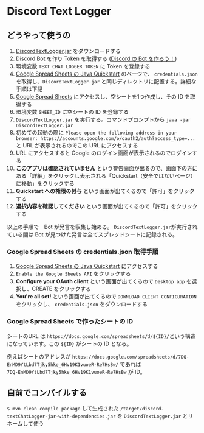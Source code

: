 # Discord Text Logger

## どうやって使うの

1. [DiscordTextLogger.jar](https://drive.google.com/open?id=13yeQ_CW6vtuuyOY1DaxgY9k5Vifbt1fR) をダウンロードする
1. Discord Bot を作り Token を取得する ([Discord の Bot を作ろう！](https://shunshun94.github.io/shared/sample/discordBot_101.html))
1. 環境変数 `TEXT_CHAT_LOGGER_TOKEN` に Token を登録する
1. [Google Spread Sheets の Java Quickstart](https://developers.google.com/sheets/api/quickstart/java) のページで、 `credentials.json` を取得し、`DiscordTextLogger.jar` と同じディレクトリに配置する。詳細な手順は下記
1. [Google Spread Sheets](https://docs.google.com/spreadsheets/u/0/) にアクセスし、空シートを1つ作成し、その ID を取得する
1. 環境変数 `SHEET_ID` に空シートの ID を登録する
1. `DiscordTextLogger.jar` を実行する。コマンドプロンプトから `java -jar DiscordTextLogger.jar`
1. 初めての起動の際に `Please open the following address in your browser: https://accounts.google.com/o/oauth2/auth?access_type=...` と URL が表示されるのでこの URL にアクセスする
1. URL にアクセスすると Google のログイン画面が表示されるのでログインする
1. **このアプリは確認されていません** という警告画面が出るので、画面下の方にある「詳細」をクリックし表示される「Quickstart（安全ではないページ）に移動」をクリックする
1. **Quickstart への権限の付与** という画面が出てくるので「許可」をクリックする
1. **選択内容を確認してください** という画面が出てくるので「許可」をクリックする

以上の手順で　Bot が発言を収集し始める。
`DiscordTextLogger.jar`が実行されている間は Bot が見つけた発言は全てスプレッドシートに記録される。

### Google Spread Sheets の credentials.json 取得手順

1. [Google Spread Sheets の Java Quickstart](https://developers.google.com/sheets/api/quickstart/java) にアクセスする
2. `Enable the Google Sheets API` をクリックする
3. **Configure your OAuth client** という画面が出てくるので `Desktop app` を選択し、CREATE をクリックする
4. **You're all set!** という画面が出てくるので `DOWNLOAD CLIENT CONFIGURATION` をクリックし、 `credentials.json` をダウンロードする

### Google Spread Sheets で作ったシートの ID

シートのURL は `https://docs.google.com/spreadsheets/d/${ID}/`という構造になっています。この `${ID}` がシートの ID となる。

例えばシートのアドレスが `https://docs.google.com/spreadsheets/d/7DQ-EnMD9YtLbd7Tjky5hke_6Hv19K1vuoeR-Re7HsBw/` であれば   
`7DQ-EnMD9YtLbd7Tjky5hke_6Hv19K1vuoeR-Re7HsBw` が ID。

## 自前でコンパイルする

`$ mvn clean compile package` して生成された `/target/discord-textChatLogger-jar-with-dependencies.jar` を `DiscordTextLogger.jar` とリネームして使う
